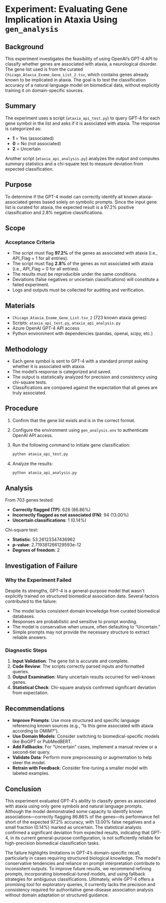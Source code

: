 # Experiment: Evaluating Gene Implication in Ataxia Using `gen_analysis`

## Background

This experiment investigates the feasibility of using OpenAI’s GPT-4 API to classify whether genes are associated with ataxia, a neurological disorder. The gene list used is from the curated `Chicago_Ataxia_Exome_Gene_List_2.tsv`, which contains genes already known to be implicated in ataxia. The goal is to test the classification accuracy of a natural language model on biomedical data, without explicitly training it on domain-specific sources.

## Summary

The experiment uses a script (`ataxia_api_test.py`) to query GPT-4 for each gene symbol in the list and asks if it is associated with ataxia. The response is categorized as:

- **1** = Yes (associated)
- **0** = No (not associated)
- **2** = Uncertain

Another script (`ataxia_api_analysis.py`) analyzes the output and computes summary statistics and a chi-square test to measure deviation from expected classification.

## Purpose

To determine if the GPT-4 model can correctly identify all known ataxia-associated genes based solely on symbolic prompts. Since the input gene list is curated for ataxia, the expected result is a 97.2% positive classification and 2.8% negative classifications.

## Scope

### Acceptance Criteria

- The script must flag **97.2%** of the genes as associated with ataxia (i.e., API_Flag = 1 for all entries).
- The script must flag **2.8%** of the genes as not associated with ataxia (i.e., API_Flag = 0 for all entries).
- The results must be reproducible under the same conditions.
- Deviations (false negatives or uncertain classifications) will constitute a failed experiment.
- Logs and outputs must be collected for auditing and verification.

## Materials

- `Chicago_Ataxia_Exome_Gene_List.tsv_2` (723 known ataxia genes)
- Scripts: `ataxia_api_test.py`, `ataxia_api_analysis.py`
- Azure OpenAI GPT-4 API access
- Python environment with dependencies (pandas, openai, scipy, etc.)

## Methodology

- Each gene symbol is sent to GPT-4 with a standard prompt asking whether it is associated with ataxia.
- The model’s response is categorized and saved.
- The output is statistically analyzed for precision and consistency using chi-square tests.
- Classifications are compared against the expectation that all genes are truly associated.

## Procedure

1. Confirm that the gene list exists and is in the correct format.
2. Configure the environment using `gen_analysis.env` to authenticate OpenAI API access.
3. Run the following command to initiate gene classification:

    ```bash
    python ataxia_api_test.py
    ```

4. Analyze the results:

    ```bash
    python ataxia_api_analysis.py
    ```

## Analysis

From 703 genes tested:

- **Correctly flagged (TP)**: 628 (86.86%)
- **Incorrectly flagged as not associated (FN)**: 94 (13.00%)
- **Uncertain classifications**: 1 (0.14%)

Chi-square test:

- **Statistic**: 53.26123347436962
- **p-value**: 2.719381266129593e-12
- **Degrees of freedom**: 2

## Investigation of Failure

### Why the Experiment Failed

Despite its strengths, GPT-4 is a general-purpose model that wasn't explicitly trained on structured biomedical association data. Several factors contributed to the failure:

- The model lacks consistent domain knowledge from curated biomedical databases.
- Responses are probabilistic and sensitive to prompt wording.
- The model is conservative when unsure, often defaulting to “Uncertain.”
- Simple prompts may not provide the necessary structure to extract reliable answers.

### Diagnostic Steps

1. **Input Validation**: The gene list is accurate and complete.
2. **Code Review**: The scripts correctly parsed inputs and formatted queries.
3. **Output Examination**: Many uncertain results occurred for well-known genes.
4. **Statistical Check**: Chi-square analysis confirmed significant deviation from expectation.

## Recommendations

- **Improve Prompts**: Use more structured and specific language referencing known sources (e.g., “Is this gene associated with ataxia according to OMIM?”).
- **Use Domain Models**: Consider switching to biomedical-specific models like BioGPT or PubMedBERT.
- **Add Fallbacks**: For “Uncertain” cases, implement a manual review or a second-tier query.
- **Validate Data**: Perform more preprocessing or augmentation to help steer the model.
- **Retrain with Feedback**: Consider fine-tuning a smaller model with labeled examples.

## Conclusion
This experiment evaluated GPT-4's ability to classify genes as associated with ataxia using only gene symbols and natural language prompts. Although the model demonstrated some capacity to identify known associations—correctly flagging 86.86% of the genes—its performance fell short of the expected 97.2% accuracy, with 13.00% false negatives and a small fraction (0.14%) marked as uncertain. The statistical analysis confirmed a significant deviation from expected results, indicating that GPT-4, in its current general-purpose configuration, is not sufficiently reliable for high-precision biomedical classification tasks.

The failure highlights limitations in GPT-4’s domain-specific recall, particularly in cases requiring structured biological knowledge. The model's conservative tendencies and reliance on prompt interpretation contribute to inconsistent outputs. To improve future results, we recommend refining prompts, incorporating biomedical-tuned models, and using fallback strategies for ambiguous classifications. Ultimately, while GPT-4 offers a promising tool for exploratory queries, it currently lacks the precision and consistency required for authoritative gene-disease association analysis without domain adaptation or structured guidance.
